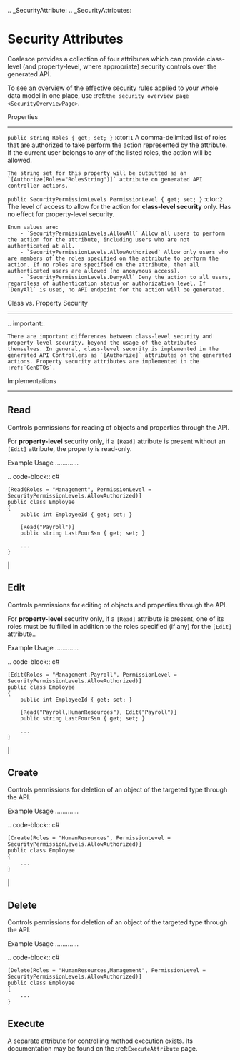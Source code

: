 
.. _SecurityAttribute:
.. _SecurityAttributes:

Security Attributes
===================

Coalesce provides a collection of four attributes which can provide class-level (and property-level, where appropriate) security controls over the generated API.

To see an overview of the effective security rules applied to your whole data model in one place, use :ref:`the security overview page <SecurityOverviewPage>`.

Properties
**********

`public string Roles { get; set; }` :ctor:`1`
    A comma-delimited list of roles that are authorized to take perform the action represented by the attribute. If the current user belongs to any of the listed roles, the action will be allowed.

    The string set for this property will be outputted as an `[Authorize(Roles="RolesString")]` attribute on generated API controller actions.

`public SecurityPermissionLevels PermissionLevel { get; set; }` :ctor:`2`
    The level of access to allow for the action for **class-level security** only. Has no effect for property-level security.

    Enum values are:
        - `SecurityPermissionLevels.AllowAll` Allow all users to perform the action for the attribute, including users who are not authenticated at all.
        - `SecurityPermissionLevels.AllowAuthorized` Allow only users who are members of the roles specified on the attribute to perform the action. If no roles are specified on the attribute, then all authenticated users are allowed (no anonymous access). 
        - `SecurityPermissionLevels.DenyAll` Deny the action to all users, regardless of authentication status or authorization level. If `DenyAll` is used, no API endpoint for the action will be generated.


Class vs. Property Security
***************************

.. important::

    There are important differences between class-level security and property-level security, beyond the usage of the attributes themselves. In general, class-level security is implemented in the generated API Controllers as `[Authorize]` attributes on the generated actions. Property security attributes are implemented in the :ref:`GenDTOs`.


Implementations
***************

Read
----

Controls permissions for reading of objects and properties through the API.

For **property-level** security only, if a `[Read]` attribute is present without an `[Edit]` attribute, the property is read-only. 

Example Usage
.............

.. code-block:: c#

    [Read(Roles = "Management", PermissionLevel = SecurityPermissionLevels.AllowAuthorized)]
    public class Employee
    {
        public int EmployeeId { get; set; }

        [Read("Payroll")]
        public string LastFourSsn { get; set; }
        
        ...
    }

|

Edit
----

Controls permissions for editing of objects and properties through the API.

For **property-level** security only, if a `[Read]` attribute is present, one of its roles must be fulfilled in addition to the roles specified (if any) for the `[Edit]` attribute..

Example Usage
.............

.. code-block:: c#

    [Edit(Roles = "Management,Payroll", PermissionLevel = SecurityPermissionLevels.AllowAuthorized)]
    public class Employee
    {
        public int EmployeeId { get; set; }

        [Read("Payroll,HumanResources"), Edit("Payroll")]
        public string LastFourSsn { get; set; }
        
        ...
    }


|

Create
------

Controls permissions for deletion of an object of the targeted type through the API.

Example Usage
.............

.. code-block:: c#

    [Create(Roles = "HumanResources", PermissionLevel = SecurityPermissionLevels.AllowAuthorized)]
    public class Employee
    {
        ...
    }


|

Delete
------

Controls permissions for deletion of an object of the targeted type through the API.

Example Usage
.............

.. code-block:: c#

    [Delete(Roles = "HumanResources,Management", PermissionLevel = SecurityPermissionLevels.AllowAuthorized)]
    public class Employee
    {
        ...
    }


Execute
-------

A separate attribute for controlling method execution exists. Its documentation may be found on the :ref:`ExecuteAttribute` page.